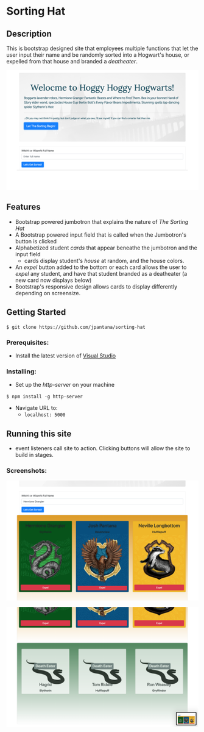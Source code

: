 # Sorting Hat

## Description
This is bootstrap designed site that employees multiple functions that let the user input their name and be randomly sorted
into a Hogwart's house, or expelled from that house and branded a _deatheater_.

![Image of the website upon loading.](https://raw.githubusercontent.com/jpantana/sorting-hat/master/screenshots/Screen%20Shot%202019-03-25%20at%203.25.39%20PM.png "The sorting hat")

## Features
* Bootstrap powered jumbotron that explains the nature of _The Sorting Hat_
* A Bootstrap powered input field that is called when the Jumbotron's button is clicked
* Alphabetized student _cards_ that appear beneathe the jumbotron and the input field
  * cards display student's _house_ at random, and the house colors.
* An _expel_ button added to the bottom or each card allows the user to _expel_ any student, and have that student branded as a deatheater (a new card now displays below)
* Bootstrap's responsive design allows cards to display differently depending on screensize. 
  
## Getting Started
```
$ git clone https://github.com/jpantana/sorting-hat
```
### Prerequisites:

- Install the latest version of [Visual Studio](https://code.visualstudio.com/download)
    
### Installing:

* Set up the _http-server_ on your machine
```
$ npm install -g http-server
```
  * Navigate URL to:
    * `localhost: 5000`
    
## Running this site
- event listeners call site to action. Clicking buttons will allow the site to build in stages. 

### Screenshots:

![Image of the website input field.](https://raw.githubusercontent.com/jpantana/sorting-hat/master/screenshots/Screen%20Shot%202019-03-25%20at%203.27.30%20PM.png "screenshot of input field for sorting.")

![Image of website cards.](https://raw.githubusercontent.com/jpantana/sorting-hat/master/screenshots/Screen%20Shot%202019-03-25%20at%203.27.35%20PM.png "screenshot of hogwarts cards and death eater cards")




